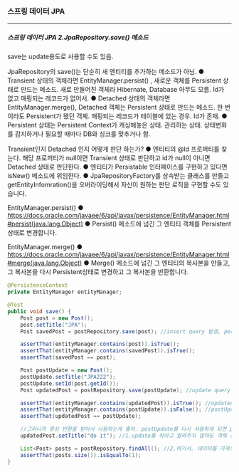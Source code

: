 <h3>스프링 데이터 JPA</h3>
<hr/>
<h5>스프링 데이터 JPA 2.JpaRepository.save() 메소드</h5>

save는 update용도로 사용할 수도 있음.

JpaRepository의 save()는 단순히 새 엔티티를 추가하는 메소드가 아님.
● Transient 상태의 객체라면 EntityManager.persist() , 새로운 객체를 Persistent 상태로 만드는 메소드. 새로 만들어진 객체라 Hibernate, Database 아무도 모름. Id가 없고 매핑되는 레코드가 없어서.
● Detached 상태의 객체라면 EntityManager.merge(), Detached 객체는 Persistent 상태로 만드는 메소드. 한 번이라도 Persistent가 됐던 객체. 매핑되는 레코드가 테이블에 있는 경우. Id가 존재.
● Persistent 상태는 Persistent Context가 캐싱해놓은 상태. 관리하는 상태. 상태변화를 감지하거나 필요할 때마다 DB와 싱크를 맞추거나 함.

Transient인지 Detached 인지 어떻게 판단 하는가?
	● 엔티티의 @Id 프로퍼티를 찾는다. 해당 프로퍼티가 null이면 Transient 상태로 판단하고 id가 null이 아니면 Detached 상태로 판단한다.
	● 엔티티가 Persistable 인터페이스를 구현하고 있다면 isNew() 메소드에 위임한다.
	● JpaRepositoryFactory를 상속받는 클래스를 만들고 getEntityInfomration()을 오버라이딩해서 자신이 원하는 판단 로직을 구현할 수도 있습니다.

EntityManager.persist()
● https://docs.oracle.com/javaee/6/api/javax/persistence/EntityManager.html#persist(java.lang.Object)
● Persist() 메소드에 넘긴 그 엔티티 객체를 Persistent 상태로 변경합니다.

EntityManager.merge()
● https://docs.oracle.com/javaee/6/api/javax/persistence/EntityManager.html#merge(java.lang.Object)
● Merge() 메소드에 넘긴 그 엔티티의 복사본을 만들고, 그 복사본을 다시 Persistent상태로 변경하고 그 복사본을 반환합니다.

```java
@PersistenceContext
private EntityManager entityManager;

@Test
public void save() {
    Post post = new Post();
    post.setTitle("JPA");
    Post savedPost = postRepository.save(post); //insert query 발생, persist에 넘겨준 post 인스턴스 자체가 영속화됨.

    assertThat(entityManager.contains(post)).isTrue();
    assertThat(entityManager.contains(savedPost)).isTrue();
    assertThat(savedPost == post);

    Post postUpdate = new Post();
    postUpdate.setTitle("JPA222");
    postUpdate.setId(post.getId());
    Post updatedPost = postRepository.save(postUpdate); //update query 발생, merge, 복사본을 만들어서 영속화를 하고 복사본은 persist하지 않고 그 자체를 리턴해줌.

    assertThat(entityManager.contains(updatedPost)).isTrue(); //updatedPost 영속화
    assertThat(entityManager.contains(postUpdate)).isFalse(); //postUpdate 영속화 되지 않음
    assertThat(updatedPost == postUpdate);

    //그러니까 항상 반환을 받아서 사용하는게 좋아. postUpdate를 다시 사용하게 되면 persist가 감지를 못해.
    updatedPost.setTitle("do it"); //1.update를 하라고 알려주지 않아도 객체 상태 변화를 감지해서 알아서 update를 해줌

    List<Post> posts = postRepository.findAll(); //2.여기서. 데이터를 가져오려고 하네? 빨리 싱크해야겠다. 이게 persist 상태의 객체임.
    assertThat(posts.size()).isEqualTo(1);
}
```

